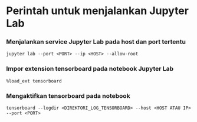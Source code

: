 # Perintah untuk menjalankan Jupyter Lab

### Menjalankan service Jupyter Lab pada host dan port tertentu
```
jupyter lab --port <PORT> --ip <HOST> --allow-root
```

### Impor extension tensorboard pada notebook Jupyter Lab
```
%load_ext tensorboard
```

### Mengaktifkan tensorboard pada notebook
```
tensorboard --logdir <DIREKTORI_LOG_TENSORBOARD> --host <HOST ATAU IP> --port <PORT> 
```
